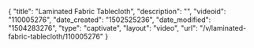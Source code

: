 {
    "title": "Laminated Fabric Tablecloth",
    "description": "",
    "videoid": "110005276",
    "date_created": "1502525236",
    "date_modified": "1504283276",
    "type": "captivate",
    "layout": "video",
    "url": "\/v\/laminated-fabric-tablecloth\/110005276"
}